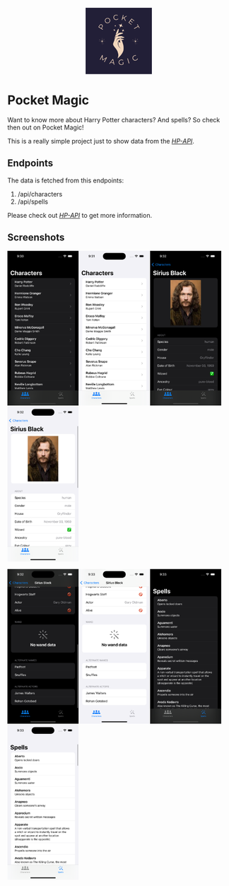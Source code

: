 <p align="center">
    <img src="screenshots/appIcon.png" height="150">
</p>

# Pocket Magic

Want to know more about Harry Potter characters? And spells? So check then out on Pocket Magic!

This is a really simple project just to show data from the [*HP-API*](https://hp-api.onrender.com).

## Endpoints

The data is fetched from this endpoints:

1. /api/characters
2. /api/spells

Please check out [*HP-API*](https://hp-api.onrender.com) to get more information.

## Screenshots

<img src="screenshots/1 - characters-dark-mode.png" height="350"><img src="screenshots/1 - characters-light-mode.png" height="350"><img src="screenshots/2 - characters-detail-dark-mode.png" height="350"><img src="screenshots/2 - characters-detail-light-mode.png" height="350"><br>

<img src="screenshots/3 - characters-detail-dark-mode.png" height="350"><img src="screenshots/3 - characters-detail-light-mode.png" height="350"><img src="screenshots/4 - spells-detail-dark-mode.png" height="350"><img src="screenshots/4 - spells-detail-light-mode.png" height="350"><br>